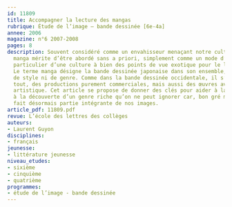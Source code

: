 ```yaml
---
id: 11809
title: Accompagner la lecture des mangas
rubrique: Étude de l’image – bande dessinée [6e-4a]
annee: 2006
magazine: n°6 2007-2008
pages: 8
description: Souvent considéré comme un envahisseur menaçant notre culture, le phénomène
  manga mérite d’être abordé sans a priori, simplement comme un mode d’expression
  particulier d’une culture à bien des points de vue exotique pour le lecteur occidental.
  Le terme manga désigne la bande dessinée japonaise dans son ensemble, sans particularité
  de style ni de genre. Comme dans la bande dessinée occidentale, il s’y trouve de
  tout, des productions purement commerciales, mais aussi des œuvres avec une ambition
  artistique. Cet article se propose de donner des clés pour aider à la lecture et
  à la découverte d’un genre riche qu’on ne peut ignorer car, bon gré mal gré, il
  fait désormais partie intégrante de nos images.
article_pdf: 11809.pdf
revue: L’école des lettres des collèges
auteurs:
- Laurent Guyon
disciplines:
- français
jeunesse:
- littérature jeunesse
niveau_etudes:
- sixième
- cinquième
- quatrième
programmes:
- étude de l’image - bande dessinée
---
```

